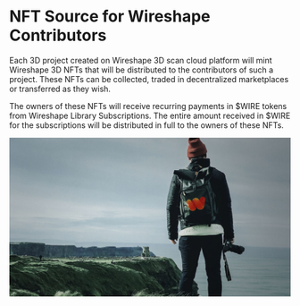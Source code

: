 # NFT Source for Wireshape Contributors

Each 3D project created on Wireshape 3D scan cloud platform will mint Wireshape 3D NFTs that will be distributed to the contributors of such a project. These NFTs can be collected, traded in decentralized marketplaces or transferred as they wish.&#x20;

The owners of these NFTs will receive recurring payments in $WIRE tokens from Wireshape Library Subscriptions. The entire amount received in $WIRE for the subscriptions will be distributed in full to the owners of these NFTs.

![](../../.gitbook/assets/wireshape-photographer.jpg)
